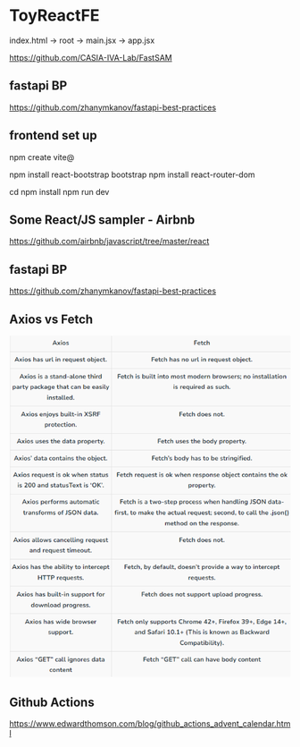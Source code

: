 # ToyReactFE


index.html -> root -> main.jsx -> app.jsx


https://github.com/CASIA-IVA-Lab/FastSAM


## fastapi BP

https://github.com/zhanymkanov/fastapi-best-practices
## frontend set up
npm create vite@<version>

npm install react-bootstrap bootstrap
npm install react-router-dom

cd <proj-dir>
npm install
npm run dev



## Some React/JS sampler - Airbnb
https://github.com/airbnb/javascript/tree/master/react
## fastapi BP

https://github.com/zhanymkanov/fastapi-best-practices



## Axios vs Fetch

![Alt text](image.png)



## Github Actions

https://www.edwardthomson.com/blog/github_actions_advent_calendar.html
